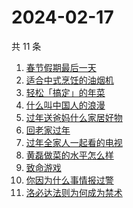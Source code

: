 # 2024-02-17

共 11 条

<!-- BEGIN ZHIHUSEARCH -->
<!-- 最后更新时间 Sat Feb 17 2024 13:06:40 GMT+0800 (China Standard Time) -->
1. [春节假期最后一天](https://www.zhihu.com/search?q=春节假期最后一天)
1. [适合中式烹饪的油烟机](https://www.zhihu.com/search?q=适合中式烹饪的油烟机)
1. [轻松「搞定」的年菜](https://www.zhihu.com/search?q=轻松「搞定」的年菜)
1. [什么叫中国人的浪漫](https://www.zhihu.com/search?q=什么叫中国人的浪漫)
1. [过年送爸妈什么家居好物](https://www.zhihu.com/search?q=过年送爸妈什么家居好物)
1. [回老家过年](https://www.zhihu.com/search?q=回老家过年)
1. [过年全家人一起看的电视](https://www.zhihu.com/search?q=过年全家人一起看的电视)
1. [黄磊做菜的水平怎么样](https://www.zhihu.com/search?q=黄磊做菜的水平怎么样)
1. [致命游戏](https://www.zhihu.com/search?q=致命游戏)
1. [你因为什么事情报过警](https://www.zhihu.com/search?q=你因为什么事情报过警)
1. [洛必达法则为何成为禁术](https://www.zhihu.com/search?q=洛必达法则为何成为禁术)
<!-- END ZHIHUSEARCH -->
